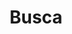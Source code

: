 ---
title: "Busca" # in any language you want
layout: "search" # is necessary
# url: "/archive"
#description: "Description for Search"
summary: "search"
#placeholder: "placeholder text in search input box"
---